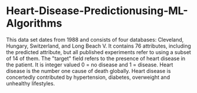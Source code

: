 # Heart-Disease-Predictionusing-ML-Algorithms

This data set dates from 1988 and consists of four databases: Cleveland, Hungary, Switzerland, and Long Beach V. It contains 76 attributes, including the predicted attribute, but all published experiments refer to using a subset of 14 of them. The "target" field refers to the presence of heart disease in the patient. It is integer valued 0 = no disease and 1 = disease.
Heart disease is the number one cause of death globally. Heart disease is concertedly contributed by hypertension, diabetes, overweight and unhealthy lifestyles.
